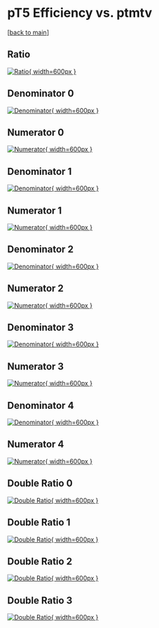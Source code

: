 # pT5 Efficiency vs. ptmtv

[[back to main](./)]



## Ratio

[![Ratio](../mtv/var/pT5_base_321_-1_eff_ptmtv.png){ width=600px }](../mtv/var/pT5_base_321_-1_eff_ptmtv.pdf)

## Denominator 0

[![Denominator](../mtv/den/pT5_base_321_-1_eff_ptmtv_den0.png){ width=600px }](../mtv/den/pT5_base_321_-1_eff_ptmtv_den0.pdf)

## Numerator 0

[![Numerator](../mtv/num/pT5_base_321_-1_eff_ptmtv_num0.png){ width=600px }](../mtv/num/pT5_base_321_-1_eff_ptmtv_num0.pdf)

## Denominator 1

[![Denominator](../mtv/den/pT5_base_321_-1_eff_ptmtv_den1.png){ width=600px }](../mtv/den/pT5_base_321_-1_eff_ptmtv_den1.pdf)

## Numerator 1

[![Numerator](../mtv/num/pT5_base_321_-1_eff_ptmtv_num1.png){ width=600px }](../mtv/num/pT5_base_321_-1_eff_ptmtv_num1.pdf)

## Denominator 2

[![Denominator](../mtv/den/pT5_base_321_-1_eff_ptmtv_den2.png){ width=600px }](../mtv/den/pT5_base_321_-1_eff_ptmtv_den2.pdf)

## Numerator 2

[![Numerator](../mtv/num/pT5_base_321_-1_eff_ptmtv_num2.png){ width=600px }](../mtv/num/pT5_base_321_-1_eff_ptmtv_num2.pdf)

## Denominator 3

[![Denominator](../mtv/den/pT5_base_321_-1_eff_ptmtv_den3.png){ width=600px }](../mtv/den/pT5_base_321_-1_eff_ptmtv_den3.pdf)

## Numerator 3

[![Numerator](../mtv/num/pT5_base_321_-1_eff_ptmtv_num3.png){ width=600px }](../mtv/num/pT5_base_321_-1_eff_ptmtv_num3.pdf)

## Denominator 4

[![Denominator](../mtv/den/pT5_base_321_-1_eff_ptmtv_den4.png){ width=600px }](../mtv/den/pT5_base_321_-1_eff_ptmtv_den4.pdf)

## Numerator 4

[![Numerator](../mtv/num/pT5_base_321_-1_eff_ptmtv_num4.png){ width=600px }](../mtv/num/pT5_base_321_-1_eff_ptmtv_num4.pdf)

## Double Ratio 0

[![Double Ratio](../mtv/ratio/pT5_base_321_-1_eff_ptmtv_ratio0.png){ width=600px }](../mtv/ratio/pT5_base_321_-1_eff_ptmtv_ratio0.pdf)

## Double Ratio 1

[![Double Ratio](../mtv/ratio/pT5_base_321_-1_eff_ptmtv_ratio1.png){ width=600px }](../mtv/ratio/pT5_base_321_-1_eff_ptmtv_ratio1.pdf)

## Double Ratio 2

[![Double Ratio](../mtv/ratio/pT5_base_321_-1_eff_ptmtv_ratio2.png){ width=600px }](../mtv/ratio/pT5_base_321_-1_eff_ptmtv_ratio2.pdf)

## Double Ratio 3

[![Double Ratio](../mtv/ratio/pT5_base_321_-1_eff_ptmtv_ratio3.png){ width=600px }](../mtv/ratio/pT5_base_321_-1_eff_ptmtv_ratio3.pdf)

